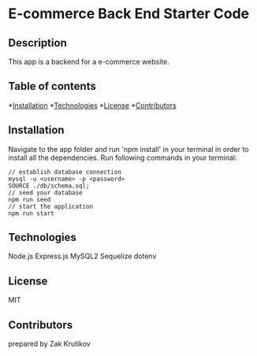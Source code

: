 # E-commerce Back End Starter Code

## Description
This app is a backend for a e-commerce website.
## Table of contents
*[Installation](#installation)
*[Technologies](#technologies)
*[License](#license)
*[Contributors](#contributors)

## Installation
Navigate to the app folder and run 'npm install' in your terminal in order to install all the dependencies.
Run following commands in your terminal:
```
// establish database connection
mysql -u <username> -p <password>
SOURCE ./db/schema.sql;
// seed your database
npm run seed
// start the application
npm run start
```
## Technologies
Node.js
Express.js
MySQL2
Sequelize
dotenv

## License
MIT

## Contributors
prepared by Zak Krutikov
